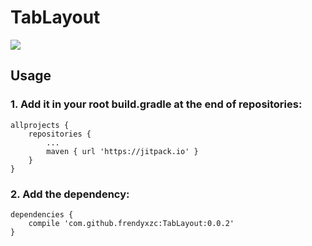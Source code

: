 # TabLayout

[![](https://jitpack.io/v/frendyxzc/TabLayout.svg)](https://jitpack.io/#frendyxzc/TabLayout)


## Usage

### 1. Add it in your root build.gradle at the end of repositories:

```
allprojects {
	repositories {
		...
		maven { url 'https://jitpack.io' }
	}
}
```

### 2. Add the dependency:

```
dependencies {
	compile 'com.github.frendyxzc:TabLayout:0.0.2'
}
```